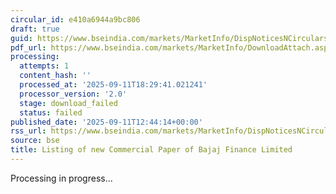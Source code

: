 ```yaml
---
circular_id: e410a6944a9bc806
draft: true
guid: https://www.bseindia.com/markets/MarketInfo/DispNoticesNCirculars.aspx?Noticeid={2EBE38F9-A681-454E-82F0-E83958ED37FB}&noticeno=20250911-73&dt=09/11/2025&icount=73&totcount=91&flag=0
pdf_url: https://www.bseindia.com/markets/MarketInfo/DownloadAttach.aspx?id=20250911-73&attachedId=
processing:
  attempts: 1
  content_hash: ''
  processed_at: '2025-09-11T18:29:41.021241'
  processor_version: '2.0'
  stage: download_failed
  status: failed
published_date: '2025-09-11T12:44:14+00:00'
rss_url: https://www.bseindia.com/markets/MarketInfo/DispNoticesNCirculars.aspx?Noticeid={2EBE38F9-A681-454E-82F0-E83958ED37FB}&noticeno=20250911-73&dt=09/11/2025&icount=73&totcount=91&flag=0
source: bse
title: Listing of new Commercial Paper of Bajaj Finance Limited
---
```


Processing in progress...